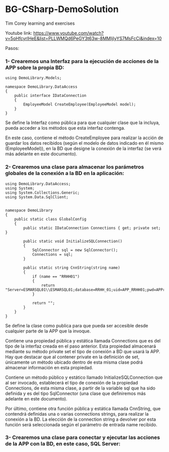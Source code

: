 # BG-CSharp-DemoSolution
Tim Corey learning and exercises

Youtube link: https://www.youtube.com/watch?v=5oHfcyrlHeE&list=PLLWMQd6PeGY3t63w-8MMIjIyYS7MsFcCi&index=10

Pasos:
### 1- Crearemos una Interfaz para la ejecución de acciones de la APP sobre la propia BD:
```
using DemoLibrary.Models;

namespace DemoLibrary.DataAccess
{
    public interface IDataConnection
    {
        EmployeeModel CreateEmployee(EmployeeModel model);
    }
}
```
Se define la Interfaz como pública para que cualquier clase que la incluya, pueda acceder a los métodos que esta interfaz contenga.

En este caso, contiene el método CreateEmployee para realizar la acción de guardar los datos recibidos (según el modelo de datos indicado en él mismo (EmployeeModel)), en la BD que designe la conexión de la interfaz (se verá más adelante en este documento).

### 2- Crearemos una clase para almacenar los parámetros globales de la conexión a la BD en la aplicación:
```
using DemoLibrary.DataAccess;
using System;
using System.Collections.Generic;
using System.Data.SqlClient;


namespace DemoLibrary
{
    public static class GlobalConfig
    {
        public static IDataConnection Connections { get; private set; }

        public static void InitializeSQLConnection()
        {
            SqlConnector sql = new SqlConnector();
            Connections = sql;
        }

        public static string CnnString(string name)
        {
            if (name == "RRHH01")
            {
                return "Server=ESMARSQL01\\ESMARSQL01;database=RRHH_01;uid=APP_RRHH01;pwd=APPrrhh.01;";
            }

            return "";
        }
    }
}
```
Se define la clase como publica para que pueda ser accesible desde cualquier parte de la APP que la invoque.

Contiene una propiedad pública y estática llamada Connections que es del tipo de la interfaz creada en el paso anterior.
Esta propiedad almacenará mediante su método private set el tipo de conexión a BD que usará la APP. 
Hay que destacar que al contener private en la definición de set, únicamente un método ubicado dentro de esta misma clase podrá almacenar información en esta propiedad.

Contiene un método público y estático llamado InitializeSQLConnection que al ser invocado, establecerá el tipo de conexión de la propiedad Connections, de esta misma clase, a partir de la variable sql que ha sido definida y es del tipo SqlConnector (una clase que definiremos más adelante en este documento).

Por último, contiene otra función pública y estática llamada CnnString, que contendrá definidas una o varias connections strings, para realizar la conexión a la BD. 
La elección de la connection string a devolver por esta función  será seleccionada según el parámetro de entrada name recibido.

### 3- Crearemos una clase para conectar y ejecutar las acciones de la APP con la BD, en este caso, SQL Server:



